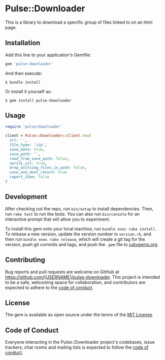 # Pulse::Downloader

This is a library to download a specific group of files linked to on an html page.

## Installation

Add this line to your application's Gemfile:

```ruby
gem 'pulse-downloader'
```

And then execute:

    $ bundle install

Or install it yourself as:

    $ gem install pulse-downloader

## Usage

```ruby
require 'pulse/downloader'

client = Pulse::Downloader::Client.new(
  url: '',
  file_type: 'zip',
  save_data: true,
  save_path: '',
  read_from_save_path: false,
  verify_ssl: true,
  drop_exitsing_files_in_path: false,
  save_and_dont_return: true
  report_time: false
)
```

## Development

After checking out the repo, run `bin/setup` to install dependencies. Then, run `rake test` to run the tests. You can also run `bin/console` for an interactive prompt that will allow you to experiment.

To install this gem onto your local machine, run `bundle exec rake install`. To release a new version, update the version number in `version.rb`, and then run `bundle exec rake release`, which will create a git tag for the version, push git commits and tags, and push the `.gem` file to [rubygems.org](https://rubygems.org).

## Contributing

Bug reports and pull requests are welcome on GitHub at https://github.com/[USERNAME]/pulse-downloader. This project is intended to be a safe, welcoming space for collaboration, and contributors are expected to adhere to the [code of conduct](https://github.com/[USERNAME]/pulse-downloader/blob/master/CODE_OF_CONDUCT.md).

## License

The gem is available as open source under the terms of the [MIT License](https://opensource.org/licenses/MIT).

## Code of Conduct

Everyone interacting in the Pulse::Downloader project's codebases, issue trackers, chat rooms and mailing lists is expected to follow the [code of conduct](https://github.com/[USERNAME]/pulse-downloader/blob/master/CODE_OF_CONDUCT.md).

